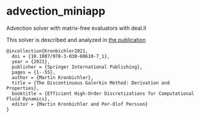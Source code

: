 # advection_miniapp
Advection solver with matrix-free evaluators with deal.II

This solver is described and analyzed in
[the publication](https://doi.org/10.1007/978-3-030-60610-7_1)
```
@incollection{Kronbichler2021,
  doi = {10.1007/978-3-030-60610-7_1},
  year = {2021},
  publisher = {Springer International Publishing},
  pages = {1--55},
  author = {Martin Kronbichler},
  title = {The Discontinuous Galerkin Method: Derivation and Properties},
  booktitle = {Efficient High-Order Discretizations for Computational Fluid Dynamics},
  editor = {Martin Kronbichler and Per-Olof Persson}
}
```

